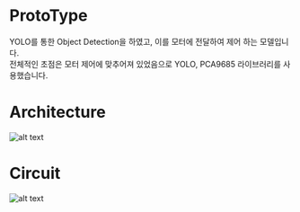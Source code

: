 # ProtoType  
YOLO를  통한 Object Detection을 하였고, 이를 모터에 전달하여 제어 하는 모델입니다.  
전체적인 초점은 모터 제어에 맞추어져 있었음으로 YOLO, PCA9685 라이브러리를 사용했습니다.  

# Architecture  
![alt text](./resources/TX2-system-Diagram)  

# Circuit  
![alt text](./resources/Tx2_circuit)
